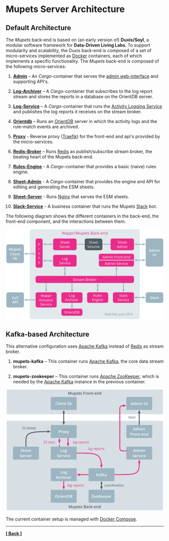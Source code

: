 # Mupets Server Architecture

## Default Architecture

The _Mupets_ back-end is based on (an early version of) __Duxis/Soyl__, a modular software framework for __Data-Driven Living Labs__. To support modularity and scalability, the Duxis back-end is composed of a set of micro-services implemented as [Docker][] containers, each of which implements a specific functionality. The _Mupets_ back-end is composed of the following micro-services:

1. [__Admin__](../../images/admin/README.md) – An _Cargo_-container that serves the [admin web-interface](../user/admin.md) and supporting API's.

2. [__Log-Archiver__](../../images/log-archiver/README.md) – A _Cargo_-container that subscribes to the log report stream and stores the reports in a database on the OrientDB server.

3. [__Log-Service__](../../images/log-service/README.md) – A _Cargo_-container that runs the [Activity Logging Service](../user/activity-logging.md) and publishes the log reports it receives on the stream broker.

4. [__Orientdb__](../../images/orientdb/README.md) – Runs an [OrientDB][] server in which the activity logs and the rule-match events are archived.

5. [__Proxy__](../../images/proxy/README.md) - Reverse proxy ([Traefik][]) for the front-end and api's provided by the micro-services.

6. [__Redis-Broker__](../../images/redis-broker/README.md) – Runs [Redis][] as publish/subscribe stream broker, the beating heart of the Mupets back-end.

7. [__Rules-Engine__](../../images/rules-engine/README.md) - A _Cargo_-container that provides a basic (naive) rules engine.

8. [__Sheet-Admin__](../../images/sheet-admin/README.md) - A _Cargo_-container that provides the engine and API for editing and generating the ESM sheets.

9. [__Sheet-Server__](../../images/sheet-server/README.md) - Runs [Nginx][] that serves the ESM sheets.

10. [__Slack-Service__](../../images/slack-service/README.md) - A business container that runs the Mupets [Slack][] bot.

The following diagram shows the different containers in the back-end, the front-end component, and the interactions between them.

![Mupets Architecture: The containers and their interactions.](../assets/architecture_v0.4.0.png)



## Kafka-based Architecture

This alternative configuration uses [Apache Kafka][] instead of [Redis][] as stream broker.

1. __mupets-kafka__ – This container runs [Apache Kafka][], the core data stream broker.

2. __mupets-zookeeper__ – This container runs [Apache ZooKeeper][], which is needed by the [Apache Kafka][] instance in the previous container.

![Mupets Architecture: The containers and their interactions.](../assets/architecture_v0.1.0.png)

The current container setup is managed with [Docker Compose][].

----
__[[ Back ](../../README.md)]__


[Apache Kafka]: http://kafka.apache.org
[Apache ZooKeeper]: https://zookeeper.apache.org
[Docker]: https://www.docker.com
[Docker Compose]: https://www.docker.com/products/docker-compose
[OrientDB]: http://orientdb.com
[Nginx]: http://nginx.org
[Node.js]: https://nodejs.org
[Redis]: http://redis.io
[Slack]: https://slack.com
[Traefik]: https://traefik.io